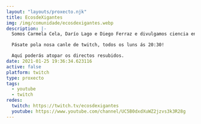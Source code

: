 ```yaml
---
layout: "layouts/proxecto.njk"
title: EcosdeXigantes
img: /img/comunidade/ecosdexigantes.webp
description: |-
  Somos Carmela Cela, Darío Lago e Diego Ferraz e divulgamos ciencia en twitch dunha forma amena, dinámica e animada.

  Pásate pola nosa canle de twitch, todos os luns ás 20:30!

  Aquí poderás atopar os directos resubidos.
date: 2021-01-25 19:36:34.623116
active: false
platform: twitch
type: proxecto
tags:
  - youtube
  - twitch
redes:
  twitch: https://twitch.tv/ecosdexigantes
  youtube: https://www.youtube.com/channel/UC5B0dxdXuWZ2jzvs3k3R28g
---
```

